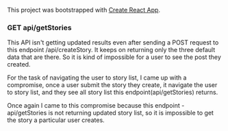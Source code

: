 This project was bootstrapped with [Create React App](https://github.com/facebook/create-react-app).

### GET api/getStories

This API isn't getting updated results even after sending a POST request to this endpoint /api/createStory. It keeps on returning only the three default data that are there.
So it is kind of impossible for a user to see the post they created.

For the task of navigating the user to story list, I came up with a compromise, once a user submit the story they create, it navigate the user to story list, and they see all story list this endpoint(api/getStories) returns. 

Once again I came to this compromise because this endpoint - api/getStories is not returning updated story list, so it is impossible to get the story a particular user creates.
